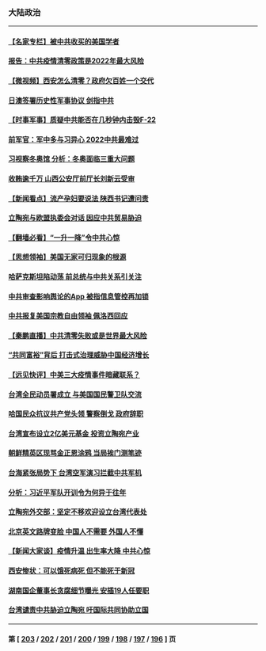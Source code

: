 ### 大陆政治
---
#### [【名家专栏】被中共收买的美国学者](../../pages/ncid277/n13486382.md) 
#### [报告：中共疫情清零政策是2022年最大风险](../../pages/ncid277/n13486053.md) 
#### [【微视频】西安怎么清零？政府欠百姓一个交代](../../pages/ncid277/n13486491.md) 
#### [日澳签署历史性军事协议 剑指中共](../../pages/ncid277/n13486451.md) 
#### [【时事军事】质疑中共能否在几秒钟内击毁F-22](../../pages/ncid277/n13485411.md) 
#### [前军官：军中多与习异心 2022中共最难过](../../pages/ncid277/n13483274.md) 
#### [习视察冬奥馆 分析：冬奥面临三重大问题](../../pages/ncid277/n13485981.md) 
#### [收贿逾千万 山西公安厅前厅长刘新云受审](../../pages/ncid277/n13485929.md) 
#### [【新闻看点】流产孕妇要说法 陕西书记遭问责](../../pages/ncid277/n13484681.md) 
#### [立陶宛与欧盟执委会对话 因应中共贸易胁迫](../../pages/ncid277/n13485283.md) 
#### [【翻墙必看】“一​升一降”令中共心惊](../../pages/ncid277/n13485066.md) 
#### [【思想领袖】美国无家可归现象的根源](../../pages/ncid277/n13447262.md) 
#### [哈萨克斯坦陷动荡 前总统与中共关系引关注](../../pages/ncid277/n13484630.md) 
#### [中共审查影响舆论的App 被指信息管控再加锁](../../pages/ncid277/n13484759.md) 
#### [中共报复美国宗教自由领袖 佩洛西回应](../../pages/ncid277/n13484623.md) 
#### [【秦鹏直播】中共清零失败或是世界最大风险](../../pages/ncid277/n13484700.md) 
#### [“共同富裕”背后 打击式治理威胁中国经济增长](../../pages/ncid277/n13484508.md) 
#### [【远见快评】中美三大疫情事件暗藏联系？](../../pages/ncid277/n13483965.md) 
#### [台湾全民动员署成立 与美国国民警卫队交流](../../pages/ncid277/n13484285.md) 
#### [哈国民众抗议共产党头领 警察倒戈 政府辞职](../../pages/ncid277/n13484274.md) 
#### [台湾宣布设立2亿美元基金 投资立陶宛产业](../../pages/ncid277/n13483966.md) 
#### [朝鲜精英区现骂金正恩涂鸦 当局挨门测笔迹](../../pages/ncid277/n13484121.md) 
#### [台海紧张局势下 台湾空军演习拦截中共军机](../../pages/ncid277/n13484091.md) 
#### [分析：习近平军队开训令为何异于往年](../../pages/ncid277/n13483317.md) 
#### [立陶宛外交部：坚定不移欢迎设立台湾代表处](../../pages/ncid277/n13483792.md) 
#### [北京英文路牌变脸 中国人不需要 外国人不懂](../../pages/ncid277/n13484069.md) 
#### [【新闻大家谈】疫情升温 出生率大降 中共心惊](../../pages/ncid277/n13483735.md) 
#### [西安惨状：可以饿死病死 但不能死于新冠](../../pages/ncid277/n13483582.md) 
#### [湖南国企董事长贪腐细节曝光 安插19人任要职](../../pages/ncid277/n13483238.md) 
#### [台湾谴责中共胁迫立陶宛 吁国际共同协助立国](../../pages/ncid277/n13480892.md) 

---
#### 第 [ [203](./203.md) / [202](./202.md) / [201](./201.md) / [200](./200.md) / [199](./199.md) / [198](./198.md) / [197](./197.md) / [196](./196.md) ] 页
